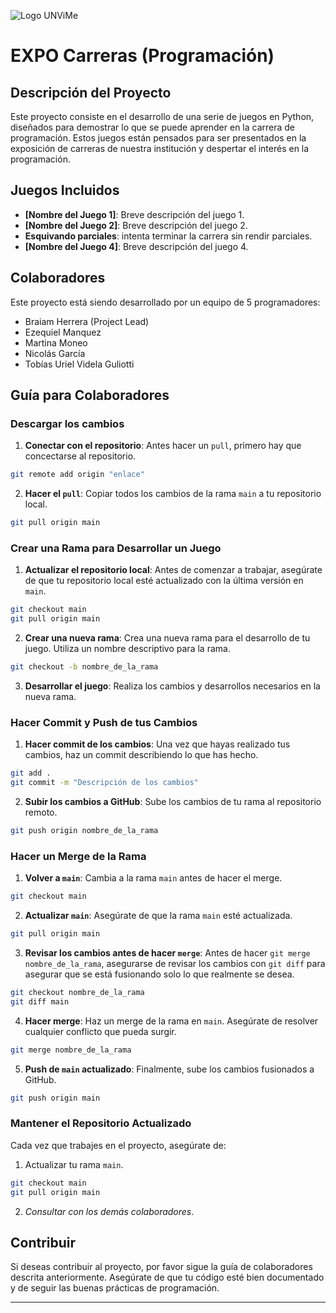 ![Logo UNViMe](https://i0.wp.com/www.unvime.edu.ar/wp-content/uploads/2018/04/logo-unvime.png?fit=266%2C132&ssl=1)

# EXPO Carreras (Programación)
## Descripción del Proyecto

Este proyecto consiste en el desarrollo de una serie de juegos en Python, diseñados para demostrar lo que se puede aprender en la carrera de programación. Estos juegos están pensados para ser presentados en la exposición de carreras de nuestra institución y despertar el interés en la programación.
## Juegos Incluidos
  - **[Nombre del Juego 1]**: Breve descripción del juego 1.
  - **[Nombre del Juego 2]**: Breve descripción del juego 2.
  - **Esquivando parciales**: intenta terminar la carrera sin rendir parciales.
  - **[Nombre del Juego 4]**: Breve descripción del juego 4.

## Colaboradores
Este proyecto está siendo desarrollado por un equipo de 5 programadores:
  - Braiam Herrera (Project Lead)
  - Ezequiel Manquez
  - Martina Moneo
  - Nicolás García
  - Tobías Uriel Videla Guliotti

## Guía para Colaboradores

### Descargar los cambios
1. **Conectar con el repositorio**: Antes hacer un `pull`, primero hay que concectarse al repositorio.
``` bash
git remote add origin "enlace"
```
2. **Hacer el `pull`**: Copiar todos los cambios de la rama `main` a tu repositorio local.
``` bash
git pull origin main
```

### Crear una Rama para Desarrollar un Juego
1. **Actualizar el repositorio local**: Antes de comenzar a trabajar, asegúrate de que tu repositorio local esté actualizado con la última versión en `main`.
``` bash
git checkout main
git pull origin main
```
2. **Crear una nueva rama**: Crea una nueva rama para el desarrollo de tu juego. Utiliza un nombre descriptivo para la rama.
``` bash
git checkout -b nombre_de_la_rama
```
3. **Desarrollar el juego**: Realiza los cambios y desarrollos necesarios en la nueva rama.

### Hacer Commit y Push de tus Cambios
1. **Hacer commit de los cambios**: Una vez que hayas realizado tus cambios, haz un commit describiendo lo que has hecho.
``` bash
git add .
git commit -m "Descripción de los cambios"
```
2. **Subir los cambios a GitHub**: Sube los cambios de tu rama al repositorio remoto.
``` bash
git push origin nombre_de_la_rama
```

### Hacer un Merge de la Rama
1. **Volver a `main`**: Cambia a la rama `main` antes de hacer el merge.
``` bash
git checkout main
```
2. **Actualizar `main`**: Asegúrate de que la rama `main` esté actualizada.
``` bash
git pull origin main
```
3. **Revisar los cambios antes de hacer `merge`**: Antes de hacer `git merge nombre_de_la_rama`, asegurarse de revisar los cambios con `git diff` para asegurar que se está fusionando solo lo que realmente se desea.
``` bash
git checkout nombre_de_la_rama
git diff main
```
4. **Hacer merge**: Haz un merge de la rama en `main`. Asegúrate de resolver cualquier conflicto que pueda surgir.
``` bash
git merge nombre_de_la_rama
```
5. **Push de `main` actualizado**: Finalmente, sube los cambios fusionados a GitHub.
``` bash
git push origin main
```
### Mantener el Repositorio Actualizado
Cada vez que trabajes en el proyecto, asegúrate de:
1. Actualizar tu rama `main`.
``` bash
git checkout main
git pull origin main
```
2. *Consultar con los demás colaboradores*.
## Contribuir

Si deseas contribuir al proyecto, por favor sigue la guía de colaboradores descrita anteriormente. Asegúrate de que tu código esté bien documentado y de seguir las buenas prácticas de programación.

---
